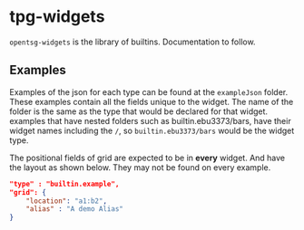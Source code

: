 # tpg-widgets

`opentsg-widgets` is the library of builtins. Documentation to follow.

## Examples

Examples of the json for each type can be found at the `exampleJson` folder.
These examples contain all the fields unique to the widget. The name of the folder
is the same as the type that would be declared for that widget. examples that have nested
folders such as builtin.ebu3373/bars, have their widget names including the `/`, so
`builtin.ebu3373/bars` would be the widget type.

The positional fields of grid are expected to be in **every** widget. And have the
layout as shown below. They may not be found on every example.



```json
"type" : "builtin.example",
"grid": {
    "location": "a1:b2",
    "alias" : "A demo Alias"
}

```
